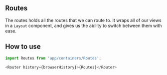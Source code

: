 Routes
------
The routes holds all the routes that we can route to. It wraps all of our views in a `Layout` component, and gives us the ability to switch between them with ease.

## How to use
```js
import Routes from 'app/containers/Routes';

<Router history={browserHistory}>{Routes}</Router>
```
